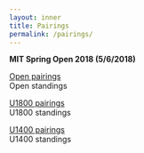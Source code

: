 ```yaml
---
layout: inner
title: Pairings
permalink: /pairings/
---
```


**MIT Spring Open 2018 (5/6/2018)**

[Open pairings](pdfs/OpenRound1.pdf)    
Open standings

[U1800 pairings](pdfs/U1800Round1.pdf)    
U1800 standings

[U1400 pairings](pdfs/U1400Round1.pdf)    
U1400 standings
